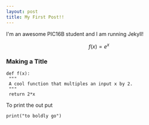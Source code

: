 ```yaml
---
layout: post
title: My First Post!! 
---
```


I'm an awesome PIC16B student and I am running Jekyll! 

$$f(x) = e^x$$

### Making a Title

```
def f(x):
 """
 A cool function that multiples an input x by 2. 
 """
 return 2*x
```

To print the out put
```
print("to boldly go")
```

